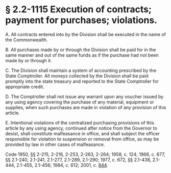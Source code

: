# § 2.2-1115 Execution of contracts; payment for purchases; violations.

<p>A. All contracts entered into by the Division shall be executed in the name of the Commonwealth.</p><p>B. All purchases made by or through the Division shall be paid for in the same manner and out of the same funds as if the purchase had not been made by or through it.</p><p>C. The Division shall maintain a system of accounting prescribed by the State Comptroller. All moneys collected by the Division shall be paid promptly into the state treasury and reported to the State Comptroller for appropriate credit.</p><p>D. The Comptroller shall not issue any warrant upon any voucher issued by any using agency covering the purchase of any material, equipment or supplies, when such purchases are made in violation of any provision of this article.</p><p>E. Intentional violations of the centralized purchasing provisions of this article by any using agency, continued after notice from the Governor to desist, shall constitute malfeasance in office, and shall subject the officer responsible for violation to suspension or removal from office, as may be provided by law in other cases of malfeasance.</p><p>Code 1950, §§ 2-215, 2-216, 2-253, 2-263, 2-264; 1958, c. 124; 1966, c. 677, §§ 2.1-240, 2.1-241, 2.1-277, 2.1-289, 2.1-290; 1977, c. 672, §§ 2.1-438, 2.1-444, 2.1-455, 2.1-456; 1984, c. 612; 2001, c. <a href='http://lis.virginia.gov/cgi-bin/legp604.exe?011+ful+CHAP0844'>844</a>.</p>